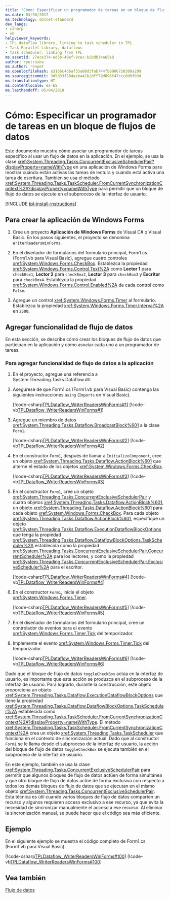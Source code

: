 ```yaml
---
title: 'Cómo: Especificar un programador de tareas en un bloque de flujos de datos'
ms.date: 03/30/2017
ms.technology: dotnet-standard
dev_langs:
- csharp
- vb
helpviewer_keywords:
- TPL dataflow library, linking to task scheduler in TPL
- Task Parallel Library, dataflows
- task scheduler, linking from TPL
ms.assetid: 27ece374-ed5b-49ef-9cec-b20db34a65e8
author: rpetrusha
ms.author: ronpet
ms.openlocfilehash: a3166c4d6af55a80d3fab744fb8906720308a299
ms.sourcegitcommit: 3d5d33f384eeba41b2dff79d096f47ccc8d8f03d
ms.translationtype: HT
ms.contentlocale: es-ES
ms.lasthandoff: 05/04/2018
---
```

# <a name="how-to-specify-a-task-scheduler-in-a-dataflow-block"></a>Cómo: Especificar un programador de tareas en un bloque de flujos de datos
Este documento muestra cómo asociar un programador de tareas específico al usar un flujo de datos en la aplicación. En el ejemplo, se usa la clase <xref:System.Threading.Tasks.ConcurrentExclusiveSchedulerPair?displayProperty=nameWithType> en una aplicación de Windows Forms para mostrar cuándo están activas las tareas de lectura y cuándo está activa una tarea de escritura. También se usa el método <xref:System.Threading.Tasks.TaskScheduler.FromCurrentSynchronizationContext%2A?displayProperty=nameWithType> para permitir que un bloque de flujo de datos se ejecute en el subproceso de la interfaz de usuario.

[!INCLUDE [tpl-install-instructions](../../../includes/tpl-install-instructions.md)]

## <a name="to-create-the-windows-forms-application"></a>Para crear la aplicación de Windows Forms  
  
1.  Cree un proyecto **Aplicación de Windows Forms** de Visual C# o Visual Basic. En los pasos siguientes, el proyecto se denomina `WriterReadersWinForms`.  
  
2.  En el diseñador de formularios del formulario principal, Form1.cs (Form1.vb para Visual Basic), agregue cuatro controles <xref:System.Windows.Forms.CheckBox>. Establezca la propiedad <xref:System.Windows.Forms.Control.Text%2A> como **Lector 1** para `checkBox1`, **Lector 2** para `checkBox2`, **Lector 3** para `checkBox3` y **Escritor** para `checkBox4`. Establezca la propiedad <xref:System.Windows.Forms.Control.Enabled%2A> de cada control como `False`.  
  
3.  Agregue un control <xref:System.Windows.Forms.Timer> al formulario. Establezca la propiedad <xref:System.Windows.Forms.Timer.Interval%2A> en `2500`.  
  
## <a name="adding-dataflow-functionality"></a>Agregar funcionalidad de flujo de datos  
 En esta sección, se describe cómo crear los bloques de flujo de datos que participan en la aplicación y cómo asociar cada uno a un programador de tareas.  
  
### <a name="to-add-dataflow-functionality-to-the-application"></a>Para agregar funcionalidad de flujo de datos a la aplicación  
  
1.  En el proyecto, agregue una referencia a System.Threading.Tasks.Dataflow.dll.  
  
2.  Asegúrese de que Form1.cs (Form1.vb para Visual Basic) contenga las siguientes instrucciones `using` (`Imports` en Visual Basic).  
  
     [!code-csharp[TPLDataflow_WriterReadersWinForms#1](../../../samples/snippets/csharp/VS_Snippets_Misc/tpldataflow_writerreaderswinforms/cs/writerreaderswinforms/form1.cs#1)]
     [!code-vb[TPLDataflow_WriterReadersWinForms#1](../../../samples/snippets/visualbasic/VS_Snippets_Misc/tpldataflow_writerreaderswinforms/vb/writerreaderswinforms/form1.vb#1)]  
  
3.  Agregue un miembro de datos <xref:System.Threading.Tasks.Dataflow.BroadcastBlock%601> a la clase `Form1`.  
  
     [!code-csharp[TPLDataflow_WriterReadersWinForms#2](../../../samples/snippets/csharp/VS_Snippets_Misc/tpldataflow_writerreaderswinforms/cs/writerreaderswinforms/form1.cs#2)]
     [!code-vb[TPLDataflow_WriterReadersWinForms#2](../../../samples/snippets/visualbasic/VS_Snippets_Misc/tpldataflow_writerreaderswinforms/vb/writerreaderswinforms/form1.vb#2)]  
  
4.  En el constructor `Form1`, después de llamar a `InitializeComponent`, cree un objeto <xref:System.Threading.Tasks.Dataflow.ActionBlock%601> que alterne el estado de los objetos <xref:System.Windows.Forms.CheckBox>.  
  
     [!code-csharp[TPLDataflow_WriterReadersWinForms#3](../../../samples/snippets/csharp/VS_Snippets_Misc/tpldataflow_writerreaderswinforms/cs/writerreaderswinforms/form1.cs#3)]
     [!code-vb[TPLDataflow_WriterReadersWinForms#3](../../../samples/snippets/visualbasic/VS_Snippets_Misc/tpldataflow_writerreaderswinforms/vb/writerreaderswinforms/form1.vb#3)]  
  
5.  En el constructor `Form1`, cree un objeto <xref:System.Threading.Tasks.ConcurrentExclusiveSchedulerPair> y cuatro objetos <xref:System.Threading.Tasks.Dataflow.ActionBlock%601>, un objeto <xref:System.Threading.Tasks.Dataflow.ActionBlock%601> para cada objeto <xref:System.Windows.Forms.CheckBox>. Para cada objeto <xref:System.Threading.Tasks.Dataflow.ActionBlock%601>, especifique un objeto <xref:System.Threading.Tasks.Dataflow.ExecutionDataflowBlockOptions> que tenga la propiedad <xref:System.Threading.Tasks.Dataflow.DataflowBlockOptions.TaskScheduler%2A> establecida como la propiedad <xref:System.Threading.Tasks.ConcurrentExclusiveSchedulerPair.ConcurrentScheduler%2A> para los lectores, y como la propiedad <xref:System.Threading.Tasks.ConcurrentExclusiveSchedulerPair.ExclusiveScheduler%2A> para el escritor.  
  
     [!code-csharp[TPLDataflow_WriterReadersWinForms#4](../../../samples/snippets/csharp/VS_Snippets_Misc/tpldataflow_writerreaderswinforms/cs/writerreaderswinforms/form1.cs#4)]
     [!code-vb[TPLDataflow_WriterReadersWinForms#4](../../../samples/snippets/visualbasic/VS_Snippets_Misc/tpldataflow_writerreaderswinforms/vb/writerreaderswinforms/form1.vb#4)]  
  
6.  En el constructor `Form1`, inicie el objeto <xref:System.Windows.Forms.Timer>.  
  
     [!code-csharp[TPLDataflow_WriterReadersWinForms#5](../../../samples/snippets/csharp/VS_Snippets_Misc/tpldataflow_writerreaderswinforms/cs/writerreaderswinforms/form1.cs#5)]
     [!code-vb[TPLDataflow_WriterReadersWinForms#5](../../../samples/snippets/visualbasic/VS_Snippets_Misc/tpldataflow_writerreaderswinforms/vb/writerreaderswinforms/form1.vb#5)]  
  
7.  En el diseñador de formularios del formulario principal, cree un controlador de eventos para el evento <xref:System.Windows.Forms.Timer.Tick> del temporizador.  
  
8.  Implemente el evento <xref:System.Windows.Forms.Timer.Tick> del temporizador.  
  
     [!code-csharp[TPLDataflow_WriterReadersWinForms#6](../../../samples/snippets/csharp/VS_Snippets_Misc/tpldataflow_writerreaderswinforms/cs/writerreaderswinforms/form1.cs#6)]
     [!code-vb[TPLDataflow_WriterReadersWinForms#6](../../../samples/snippets/visualbasic/VS_Snippets_Misc/tpldataflow_writerreaderswinforms/vb/writerreaderswinforms/form1.vb#6)]  
  
 Dado que el bloque de flujo de datos `toggleCheckBox` actúa en la interfaz de usuario, es importante que esta acción se produzca en el subproceso de la interfaz de usuario. Para lograrlo, durante la construcción, este objeto proporciona un objeto <xref:System.Threading.Tasks.Dataflow.ExecutionDataflowBlockOptions> que tiene la propiedad <xref:System.Threading.Tasks.Dataflow.DataflowBlockOptions.TaskScheduler%2A> establecida como <xref:System.Threading.Tasks.TaskScheduler.FromCurrentSynchronizationContext%2A?displayProperty=nameWithType>. El método <xref:System.Threading.Tasks.TaskScheduler.FromCurrentSynchronizationContext%2A> crea un objeto <xref:System.Threading.Tasks.TaskScheduler> que funciona en el contexto de sincronización actual. Dado que al constructor `Form1` se le llama desde el subproceso de la interfaz de usuario, la acción del bloque de flujo de datos `toggleCheckBox` se ejecuta también en el subproceso de la interfaz de usuario.  
  
 En este ejemplo, también se usa la clase <xref:System.Threading.Tasks.ConcurrentExclusiveSchedulerPair> para permitir que algunos bloques de flujo de datos actúen de forma simultánea y que otro bloque de flujo de datos actúe de forma exclusiva con respecto a todos los demás bloques de flujo de datos que se ejecutan en el mismo objeto <xref:System.Threading.Tasks.ConcurrentExclusiveSchedulerPair>. Esta técnica es útil cuando varios bloques de flujo de datos comparten un recurso y algunos requieren acceso exclusivo a ese recurso, ya que evita la necesidad de sincronizar manualmente el acceso a ese recurso. Al eliminar la sincronización manual, se puede hacer que el código sea más eficiente.  
  
## <a name="example"></a>Ejemplo  
 En el siguiente ejemplo se muestra el código completo de Form1.cs (Form1.vb para Visual Basic).  
  
 [!code-csharp[TPLDataflow_WriterReadersWinForms#100](../../../samples/snippets/csharp/VS_Snippets_Misc/tpldataflow_writerreaderswinforms/cs/writerreaderswinforms/form1.cs#100)]
 [!code-vb[TPLDataflow_WriterReadersWinForms#100](../../../samples/snippets/visualbasic/VS_Snippets_Misc/tpldataflow_writerreaderswinforms/vb/writerreaderswinforms/form1.vb#100)]  
  
## <a name="see-also"></a>Vea también  
 [Flujo de datos](../../../docs/standard/parallel-programming/dataflow-task-parallel-library.md)
